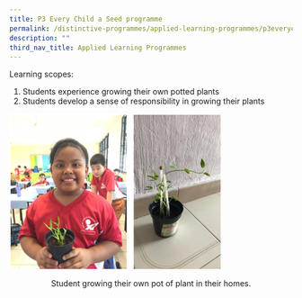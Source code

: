 ```yaml
---
title: P3 Every Child a Seed programme
permalink: /distinctive-programmes/applied-learning-programmes/p3everychildaseedprogramme/
description: ""
third_nav_title: Applied Learning Programmes
---
```

Learning scopes:

1. Students experience growing their own potted plants
2. Students develop a sense of responsibility in growing their plants

<img alt="P3 “Every Child a Seed” programme" style="width:75%" src="/images/every%20child%20a%20seed.png">
<p style="text-align:center;">Student growing their own pot of plant in their homes.</p>